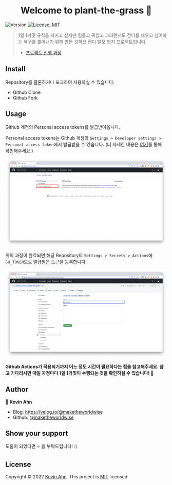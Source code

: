 <h1 align="center">Welcome to plant-the-grass 👋</h1>
<p>
  <img alt="Version" src="https://img.shields.io/badge/version-1.0.0-blue.svg?cacheSeconds=2592000" />
  <a href="mit" target="_blank">
    <img alt="License: MIT" src="https://img.shields.io/badge/License-MIT-yellow.svg" />
  </a>
</p>

> 1일 1커밋 규칙을 지키고 싶지만 힘들고 귀찮고 그러면서도 잔디를 채우고 싶어하는 욕구를 풀어내기 위해 만든 깃허브 잔디 탈모 방지 프로젝트입니다.
>
> - [프로젝트 진행 과정](https://velog.io/@maketheworldwise/%EA%B9%83%ED%97%99-%EC%9E%94%EB%94%94-%ED%83%88%EB%AA%A8%EB%A5%BC-%EC%B9%98%EB%A3%8C%ED%95%B4%EB%B3%B4%EC%9E%90)

## Install

Repository를 클론하거나 포크하여 사용하실 수 있습니다.

- Github Clone
- Github Fork

## Usage

Github 계정의 Personal access tokens를 발급받아옵니다.

Personal access tokens는 Github 계정의 `Settings > Developer settings > Personal access token`에서 발급받을 수 있습니다. (더 자세한 내용은 [여기](https://docs.github.com/en/authentication/keeping-your-account-and-data-secure/creating-a-personal-access-token)를 통해 확인해주세요.)

![](/docs/images/personal_access_tokens.png)

위의 과정이 완료되면 해당 Repository의 `Settings > Secrets > Actions`에 `GH_TOKEN`으로 발급받은 토큰을 등록합니다.

![](/docs/images/gh_token.png)

**Github Actions가 적용되기까지 어느 정도 시간이 필요하다는 점을 참고해주세요. 참고 기다리시면 매일 자정마다 1일 1커밋이 수행되는 것을 확인하실 수 있습니다! 🎉**

## Author

👤 **Kevin Ahn**

- Blog: https://velog.io/@maketheworldwise
- Github: [@maketheworldwise](https://github.com/maketheworldwise)

## Show your support

도움이 되었다면 ⭐️ 을 부탁드립니다! :)

## License

Copyright © 2022 [Kevin Ahn](https://github.com/maketheworldwise).
This project is [MIT](LICENSE) licensed.
